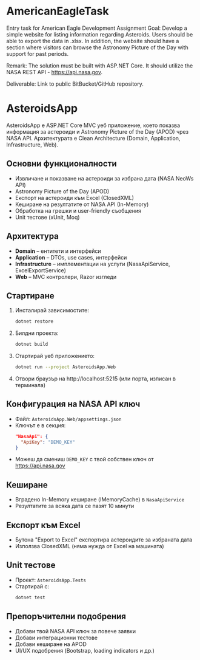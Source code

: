 # AmericanEagleTask
Entry task for American Eagle
Development Assignment 
Goal: Develop a simple website for listing information regarding Asteroids. Users should be able to export the data in .xlsx. In addition, the website should have a section where visitors can browse the Astronomy Picture of the Day with support for past periods. 

Remark: The solution must be built with ASP.NET Core. It should utilize the NASA REST API - https://api.nasa.gov. 

Deliverable: Link to public BitBucket/GitHub repository. 

# AsteroidsApp

AsteroidsApp е ASP.NET Core MVC уеб приложение, което показва информация за астероиди и Astronomy Picture of the Day (APOD) чрез NASA API. Архитектурата е Clean Architecture (Domain, Application, Infrastructure, Web).

## Основни функционалности
- Извличане и показване на астероиди за избрана дата (NASA NeoWs API)
- Astronomy Picture of the Day (APOD)
- Експорт на астероиди към Excel (ClosedXML)
- Кеширане на резултатите от NASA API (In-Memory)
- Обработка на грешки и user-friendly съобщения
- Unit тестове (xUnit, Moq)

## Архитектура
- **Domain** – ентитети и интерфейси
- **Application** – DTOs, use cases, интерфейси
- **Infrastructure** – имплементации на услуги (NasaApiService, ExcelExportService)
- **Web** – MVC контролери, Razor изгледи

## Стартиране
1. Инсталирай зависимостите:
   ```sh
   dotnet restore
   ```
2. Билдни проекта:
   ```sh
   dotnet build
   ```
3. Стартирай уеб приложението:
   ```sh
   dotnet run --project AsteroidsApp.Web
   ```
4. Отвори браузър на http://localhost:5215 (или порта, изписан в терминала)

## Конфигурация на NASA API ключ
- Файл: `AsteroidsApp.Web/appsettings.json`
- Ключът е в секция:
  ```json
  "NasaApi": {
    "ApiKey": "DEMO_KEY"
  }
  ```
- Можеш да смениш `DEMO_KEY` с твой собствен ключ от https://api.nasa.gov

## Кеширане
- Вградено In-Memory кеширане (IMemoryCache) в `NasaApiService`
- Резултатите за всяка дата се пазят 10 минути

## Експорт към Excel
- Бутона "Export to Excel" експортира астероидите за избраната дата
- Използва ClosedXML (няма нужда от Excel на машината)

## Unit тестове
- Проект: `AsteroidsApp.Tests`
- Стартирай с:
  ```sh
  dotnet test
  ```

## Препоръчителни подобрения
- Добави твой NASA API ключ за повече заявки
- Добави интеграционни тестове
- Добави кеширане на APOD
- UI/UX подобрения (Bootstrap, loading indicators и др.)